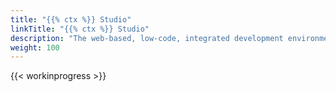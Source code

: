 ```yaml
---
title: "{{% ctx %}} Studio"
linkTitle: "{{% ctx %}} Studio"
description: "The web-based, low-code, integrated development environment (IDE) for creating, editing, debugging, testing and managing flows that define the logic and actions required to capture and automate simple user tasks through to complex business or IT processes."
weight: 100
---
```


{{< workinprogress >}}
